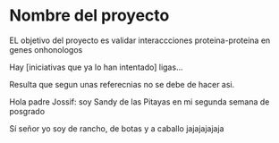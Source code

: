 Nombre del proyecto
=================================================

EL objetivo del proyecto es 
validar interaccciones proteina-proteina en genes onhonologos

Hay [iniciativas que ya lo han intentado]
ligas...

Resulta que segun unas referecnias no se debe de hacer asi.

Hola padre Jossif: soy Sandy de las Pitayas en mi segunda semana de posgrado

Sí señor yo soy de rancho, de botas y a caballo jajajajajaja

